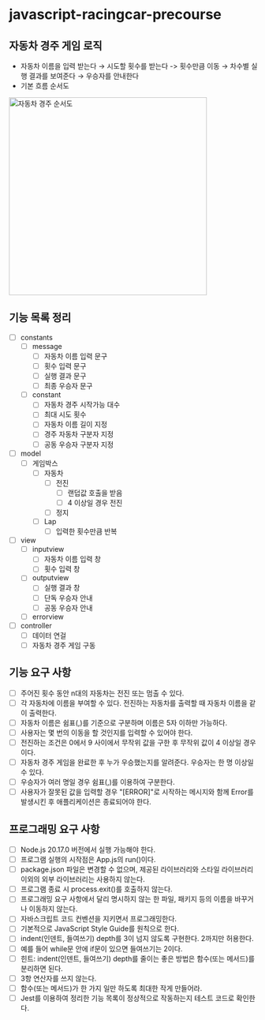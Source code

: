 # javascript-racingcar-precourse

## 자동차 경주 게임 로직

- 자동차 이름을 입력 받는다 → 시도할 횟수를 받는다 -> 횟수만큼 이동 → 차수별 실행 결과를 보여준다 → 우승자를 안내한다
- 기본 흐름 순서도

<img width="401" alt="자동차 경주 순서도" src="https://github.com/user-attachments/assets/a6ee5cc4-2d2f-4e92-a67e-9df0a865ad70">

## 기능 목록 정리

- [ ] constants
  - [ ] message
    - [ ] 자동차 이름 입력 문구
    - [ ] 횟수 입력 문구
    - [ ] 실행 결과 문구
    - [ ] 최종 우승자 문구
  - [ ] constant
    - [ ] 자동차 경주 시작가능 대수
    - [ ] 최대 시도 횟수
    - [ ] 자동차 이름 길이 지정
    - [ ] 경주 자동차 구분자 지정
    - [ ] 공동 우승자 구분자 지정
- [ ] model
  - [ ] 게임박스
    - [ ] 자동차
      - [ ] 전진
        - [ ] 랜덥값 호출을 받음
        - [ ] 4 이상일 경우 전진
      - [ ] 정지
    - [ ] Lap
      - [ ] 입력한 횟수만큼 반복
- [ ] view
  - [ ] inputview
    - [ ] 자동차 이름 입력 창
    - [ ] 횟수 입력 창
  - [ ] outputview
    - [ ] 실행 결과 창
    - [ ] 단독 우승자 안내
    - [ ] 공동 우승자 안내
  - [ ] errorview
- [ ] controller
  - [ ] 데이터 연걸
  - [ ] 자동차 경주 게임 구동

## 기능 요구 사항

- [ ] 주어진 횟수 동안 n대의 자동차는 전진 또는 멈출 수 있다.
- [ ] 각 자동차에 이름을 부여할 수 있다. 전진하는 자동차를 출력할 때 자동차 이름을 같이 출력한다.
- [ ] 자동차 이름은 쉼표(,)를 기준으로 구분하며 이름은 5자 이하만 가능하다.
- [ ] 사용자는 몇 번의 이동을 할 것인지를 입력할 수 있어야 한다.
- [ ] 전진하는 조건은 0에서 9 사이에서 무작위 값을 구한 후 무작위 값이 4 이상일 경우이다.
- [ ] 자동차 경주 게임을 완료한 후 누가 우승했는지를 알려준다. 우승자는 한 명 이상일 수 있다.
- [ ] 우승자가 여러 명일 경우 쉼표(,)를 이용하여 구분한다.
- [ ] 사용자가 잘못된 값을 입력할 경우 "[ERROR]"로 시작하는 메시지와 함께 Error를 발생시킨 후 애플리케이션은 종료되어야 한다.

## 프로그래밍 요구 사항

- [ ] Node.js 20.17.0 버전에서 실행 가능해야 한다.
- [ ] 프로그램 실행의 시작점은 App.js의 run()이다.
- [ ] package.json 파일은 변경할 수 없으며, 제공된 라이브러리와 스타일 라이브러리 이외의 외부 라이브러리는 사용하지 않는다.
- [ ] 프로그램 종료 시 process.exit()를 호출하지 않는다.
- [ ] 프로그래밍 요구 사항에서 달리 명시하지 않는 한 파일, 패키지 등의 이름을 바꾸거나 이동하지 않는다.
- [ ] 자바스크립트 코드 컨벤션을 지키면서 프로그래밍한다.
- [ ] 기본적으로 JavaScript Style Guide를 원칙으로 한다.
- [ ] indent(인덴트, 들여쓰기) depth를 3이 넘지 않도록 구현한다. 2까지만 허용한다.
- [ ] 예를 들어 while문 안에 if문이 있으면 들여쓰기는 2이다.
- [ ] 힌트: indent(인덴트, 들여쓰기) depth를 줄이는 좋은 방법은 함수(또는 메서드)를 분리하면 된다.
- [ ] 3항 연산자를 쓰지 않는다.
- [ ] 함수(또는 메서드)가 한 가지 일만 하도록 최대한 작게 만들어라.
- [ ] Jest를 이용하여 정리한 기능 목록이 정상적으로 작동하는지 테스트 코드로 확인한다.
